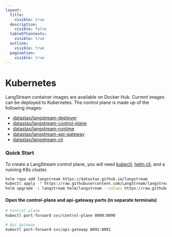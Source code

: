 ```yaml
---
layout:
  title:
    visible: true
  description:
    visible: false
  tableOfContents:
    visible: true
  outline:
    visible: true
  pagination:
    visible: true
---
```


# Kubernetes

LangStream container images are available on Docker Hub. Current images can be deployed to Kubernetes. The control plane is made up of the following images:

* [datastax/langstream-deployer](https://public.ecr.aws/y3i6u2n7/datastax-public/langstream-deployer)
* [datastax/langstream-control-plane](https://public.ecr.aws/y3i6u2n7/datastax-public/langstream-control-plane)
* [datastax/langstream-runtime](https://public.ecr.aws/y3i6u2n7/datastax-public/langstream-runtime)
* [datastax/langstream-api-gateway](https://public.ecr.aws/y3i6u2n7/datastax-public/langstream-api-gateway)
* [datastax/langstream-cli](https://public.ecr.aws/y3i6u2n7/datastax-public/langstream-cli)

### Quick Start

To create a LangStream control plane, you will need [kubectl](https://kubernetes.io/docs/reference/kubectl/), [helm cli](https://helm.sh/docs/intro/install/), and a running K8s cluster.

```bash
helm repo add langstream https://datastax.github.io/langstream
kubectl apply -f https://raw.githubusercontent.com/LangStream/langstream/main/helm/examples/minio-dev.yaml
helm upgrade -i langstream helm/langstream --values https://raw.githubusercontent.com/LangStream/langstream/main/helm/examples/simple.yaml --wait
```

#### Open the control-plane and api-gateway ports (in separate terminals)

```bash
# Control plane
kubectl port-forward svc/control-plane 8090:8090
```

```bash
# Api gateway
kubectl port-forward svc/api-gateway 8091:8091
```
